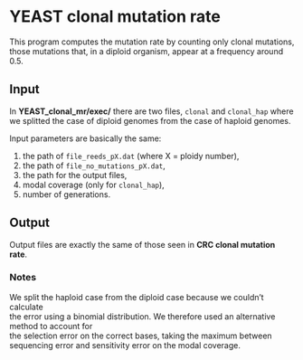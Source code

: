 # YEAST clonal mutation rate
This program computes the mutation rate by counting only clonal mutations,  
those mutations that, in a diploid organism, appear at a frequency around 0.5.

## Input

In **YEAST_clonal_mr/exec/** there are two files, ``clonal`` and ``clonal_hap`` where  
we splitted the case of diploid genomes from the case of haploid genomes.

Input parameters are basically the same:

1. the path of ``file_reeds_pX.dat`` (where X = ploidy number),
2. the path of ``file_no_mutations_pX.dat``,
3. the path for the output files,
4. modal coverage (only for ``clonal_hap``),
5. number of generations.


## Output 

Output files are exactly the same of those seen in **CRC clonal mutation rate**.


### Notes

We split the haploid case from the diploid case because we couldn’t calculate  
the error using a binomial distribution. We therefore used an alternative method to account for  
the selection error on the correct bases, taking the maximum between sequencing error and sensitivity error on the modal coverage.
